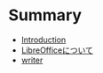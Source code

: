 # Summary

* [Introduction](README.md)
* [LibreOfficeについて](about/README.md)
* [writer](writer/README.md)


